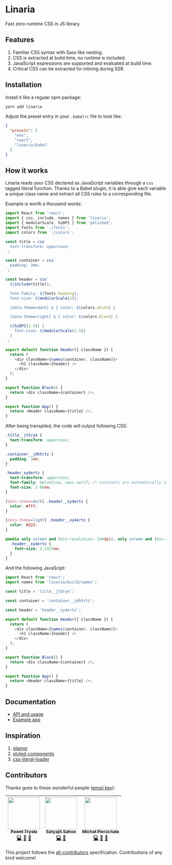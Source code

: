 # Linaria

Fast zero-runtime CSS in JS library.


## Features

1. Familiar CSS syntax with Sass like nesting.
1. CSS is extracted at build time, no runtime is included.
1. JavaScript expressions are supported and evaluated at build time.
1. Critical CSS can be extracted for inlining during SSR.

## Installation

Install it like a regular npm package:

```bash
yarn add linaria
```

Adjust the preset entry in your `.babelrc` file to look like:

```json
{
  "presets": [
    "env",
    "react",
    "linaria/babel"
  ]
}
```

## How it works

Linaria reads your CSS declared as JavaScript variables through a `css` tagged literal function. Thanks to a Babel plugin, it is able give each variable a unique class name and extract all CSS rules to a corresponding file.

Example is worth a thousand words:

```js
import React from 'react';
import { css, include, names } from 'linaria';
import { modularScale, hiDPI } from 'polished';
import fonts from './fonts';
import colors from './colors';

const title = css`
  text-transform: uppercase;
`;

const container = css`
  padding: 3em;
`;

const header = css`
  ${include(title)};

  font-family: ${fonts.heading};
  font-size: ${modularScale(2)};

  [data-theme=dark] & { color: ${colors.white} }

  [data-theme=light] & { color: ${colors.black} }

  ${hiDPI(1.5)} {
    font-size: ${modularScale(2.5)}
  }
`;

export default function Header({ className }) {
  return (
    <div className={names(container, className)}>
      <h1 className={header} />
    </div>
  );
}

export function Block() {
  return <div className={container} />;
}

export function App() {
  return <Header className={title} />;
}
```

After being transpiled, the code will output following CSS:


```css
.title__jt5ry4 {
  text-transform: uppercase;
}

.container__jdh5rtz {
  padding: 3em;
}

.header_xy4ertz {
  text-transform: uppercase;
  font-family: Helvetica, sans-serif; /* constants are automatically inlined */
  font-size: 2.66em;
}

[data-theme=dark] .header__xy4ertz {
  color: #fff;
}

[data-theme=light] .header__xy4ertz {
  color: #222;
}

@media only screen and (min-resolution: 144dpi), only screen and (min-resolution: 1.5dppx) {
  .header__xy4ertz {
    font-size: 3.3325em;
  }
}
```

And the following JavaScipt:

```js
import React from 'react';
import names from 'linaria/build/names';

const title = 'title__jt5ry4';

const container = 'container__jdh5rtz';

const header = 'header__xy4ertz';

export default function Header({ className }) {
  return (
    <div className={names(container, className)}>
      <h1 className={header} />
    </div>
  );
}

export function Block() {
  return <div className={container} />;
}

export function App() {
  return <Header className={title} />;
}
```

## Documentation

* [API and usage](/docs/README.md)
* [Example app](/example)

## Inspiration

1. [glamor](https://github.com/threepointone/glamor)
1. [styled-components](https://github.com/styled-components/styled-components)
1. [css-literal-loader](https://github.com/4Catalyzer/css-literal-loader)

## Contributors

Thanks goes to these wonderful people ([emoji key](https://github.com/kentcdodds/all-contributors#emoji-key)):

<!-- ALL-CONTRIBUTORS-LIST:START - Do not remove or modify this section -->
| [<img src="https://avatars2.githubusercontent.com/u/17573635?v=4" width="100px;"/><br /><sub>Paweł Trysła</sub>](https://twitter.com/_zamotany)<br />[💻](https://github.com/satya164/linara/commits?author=zamotany "Code") [📖](https://github.com/satya164/linara/commits?author=zamotany "Documentation") [🤔](#ideas-zamotany "Ideas, Planning, & Feedback") | [<img src="https://avatars2.githubusercontent.com/u/1174278?v=4" width="100px;"/><br /><sub>Satyajit Sahoo</sub>](https://medium.com/@satya164)<br />[💻](https://github.com/satya164/linara/commits?author=satya164 "Code") [🤔](#ideas-satya164 "Ideas, Planning, & Feedback") | [<img src="https://avatars2.githubusercontent.com/u/5106466?v=4" width="100px;"/><br /><sub>Michał Pierzchała</sub>](https://github.com/thymikee)<br />[💻](https://github.com/satya164/linara/commits?author=thymikee "Code") [📖](https://github.com/satya164/linara/commits?author=thymikee "Documentation") [🤔](#ideas-thymikee "Ideas, Planning, & Feedback") |
| :---: | :---: | :---: |
<!-- ALL-CONTRIBUTORS-LIST:END -->

This project follows the [all-contributors](https://github.com/kentcdodds/all-contributors) specification. Contributions of any kind welcome!
